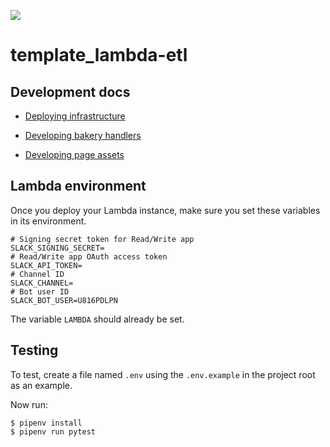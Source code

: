 ![](https://www.politico.com/interactives/cdn/images/badge.svg)

# template_lambda-etl

## Development docs

- [Deploying infrastructure](docs/deploying-infrastructure.md)

- [Developing bakery handlers](docs/developing-bakery-handlers.md)

- [Developing page assets](docs/developing-page-assets.md)


## Lambda environment

Once you deploy your Lambda instance, make sure you set these variables in its environment.

```
# Signing secret token for Read/Write app
SLACK_SIGNING_SECRET=
# Read/Write app OAuth access token
SLACK_API_TOKEN=
# Channel ID
SLACK_CHANNEL=
# Bot user ID
SLACK_BOT_USER=U816PDLPN
```

The variable `LAMBDA` should already be set.

## Testing

To test, create a file named `.env` using the `.env.example` in the project root as an example.


Now run:

```
$ pipenv install
$ pipenv run pytest
```
